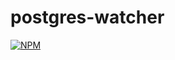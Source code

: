 # postgres-watcher
[![NPM](https://nodei.co/npm/postgres-watcher.png)](https://nodei.co/npm/postgres-watcher/)
